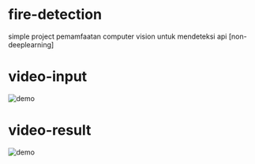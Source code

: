 # fire-detection
simple project pemamfaatan computer vision untuk mendeteksi api [non-deeplearning]
# video-input
![demo](https://github.com/rammahayufitra/fire-detection/blob/main/video/fire.gif)
# video-result 
![demo](https://github.com/rammahayufitra/fire-detection/blob/main/output-video/output.gif)

